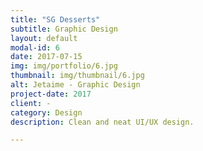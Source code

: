 ```yaml
---
title: "SG Desserts"
subtitle: Graphic Design
layout: default
modal-id: 6
date: 2017-07-15
img: img/portfolio/6.jpg
thumbnail: img/thumbnail/6.jpg
alt: Jetaime - Graphic Design
project-date: 2017
client: -
category: Design
description: Clean and neat UI/UX design.

---
```

